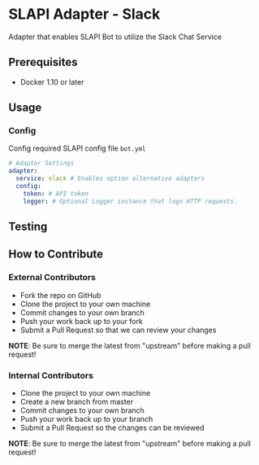 # SLAPI Adapter - Slack

Adapter that enables SLAPI Bot to utilize the Slack Chat Service
## Prerequisites
-   Docker 1.10 or later

## Usage

### Config
Config required SLAPI config file `bot.yml`

```yaml
# Adapter Settings
adapter:
  service: slack # Enables option alternative adapters
  config:
    token: # API token
    logger: # Optional Logger instance that logs HTTP requests.
 ```
## Testing

## How to Contribute

### External Contributors

-   Fork the repo on GitHub
-   Clone the project to your own machine
-   Commit changes to your own branch
-   Push your work back up to your fork
-   Submit a Pull Request so that we can review your changes

**NOTE**: Be sure to merge the latest from "upstream" before making a pull request!

### Internal Contributors

-   Clone the project to your own machine
-   Create a new branch from master
-   Commit changes to your own branch
-   Push your work back up to your branch
-   Submit a Pull Request so the changes can be reviewed

**NOTE**: Be sure to merge the latest from "upstream" before making a pull request!
